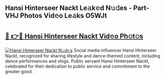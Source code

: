 ## Hansi Hinterseer Nackt Le𝚊k𝚎d N𝚞𝚍es - Part-VHJ Photos Vid𝚎o Le𝚊ks O5WJt

# <h2><a href="http://fb28uji.evod.top/?m=Hansi+Hinterseer+Nackt">🔗 👉🔴 Hansi Hinterseer Nackt Vid𝚎o Ph𝚘t𝚘s</a></h2>

[![Hansi Hinterseer Nackt N𝚞d𝚎s](https://i.imgur.com/8V9OHl7.gif)](http://fb28uji.evod.top/?m=Hansi+Hinterseer+Nackt)
Social media influencer Hansi Hinterseer Nackt, recognized for sharing lifestyle and dance-themed content, including dance performances and vlogs. Public servant Hansi Hinterseer Nackt, celebrated for their dedication to public service and commitment to the greater good. 
